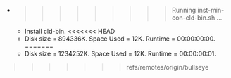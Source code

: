* >>>>>>>>> Running inst-min-con-cld-bin.sh ...
  * Install cld-bin.
<<<<<<< HEAD
  * Disk size = 894336K. Space Used = 12K. Runtime = 00:00:00:00.
=======
  * Disk size = 1234252K. Space Used = 12K. Runtime = 00:00:00:01.
>>>>>>> refs/remotes/origin/bullseye
